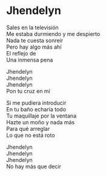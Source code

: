 # Jhendelyn  

Sales en la televisión  
Me estaba durmiendo y me despierto  
Nada te cuesta sonreír  
Pero hay algo más ahí  
El reflejo de  
Una inmensa pena  

Jhendelyn  
Jhendelyn  
Jhendelyn  
Pon tu cruz en mí  

Si me pudiera introducir  
En tu baño echaría todo  
Tu maquillaje por la ventana  
Hazte un moño y nada más  
Para qué arreglar  
Lo que no está roto  

Jhendelyn  
Jhendelyn  
Jhendelyn  
No hay más que decir  
